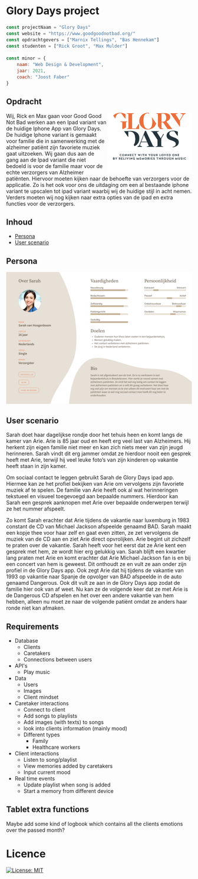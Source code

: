 # Glory Days project
```js
const projectNaam = "Glory Days"
const website = "https://www.goodgoodnotbad.org/"
const opdrachtgevers = ["Marnix Tellings", "Bas Hennekam"]
const studenten = ["Rick Groot", "Max Mulder"]

const minor = {
    naam: "Web Design & Development",
    jaar: 2021,
    coach: "Joost Faber"
}
```

## Opdracht
<img align='right' src="https://github.com/RickGroot/Glory-Days/blob/main/assets/logo.jpg?raw=true" width="230" style="background: white">
Wij, Rick en Max gaan voor Good Good Not Bad werken aan een Ipad variant van de huidige Iphone App van Glory Days. De huidige Iphone variant is gemaakt voor familie die in samenwerking met de alzheimer patiënt zijn favoriete muziek gaat uitzoeken. Wij gaan dus aan de gang aan de Ipad variant die niet bedoeld is voor de familie maar voor de echte verzorgers van Alzheimer patiënten. Hiervoor moeten kijken naar de behoefte van verzorgers voor de applicatie. Zo is het ook voor ons de uitdaging om een al bestaande iphone variant te upscalen tot ipad variant waarbij wij de huidige stijl in acht nemen. Verders moeten wij nog kijken naar extra opties van de ipad en extra functies voor de verzorgers.


## Inhoud
* [Persona](#persona)
* [User scenario](#user-scenario)

## Persona
![Sarah](https://github.com/RickGroot/Glory-Days/blob/main/assets/persona.jpg?raw=true)

## User scenario
Sarah doet haar dagelijkse rondje door het tehuis heen en komt langs de kamer van Arie. Arie is 85 jaar oud en heeft erg veel last van Alzheimers. Hij herkent zijn eigen familie niet meer en kan zich niets meer van zijn jeugd herinneren. Sarah vindt dit erg jammer omdat ze hierdoor nooit een gesprek heeft met Arie, terwijl hij veel leuke foto’s van zijn kinderen op vakantie heeft staan in zijn kamer.

Om sociaal contact te leggen gebruikt Sarah de Glory Days ipad app. Hiermee kan ze het profiel bekijken van Arie om vervolgens zijn favoriete muziek af te spelen. De familie van Arie heeft ook al wat herinneringen tekstueel en visueel toegevoegd aan bepaalde nummers. Hierdoor kan Sarah een gesprek aanknopen met Arie over bepaalde onderwerpen terwijl ze het nummer afspeelt.

Zo komt Sarah erachter dat Arie tijdens de vakantie naar luxemburg in 1983 constant de CD van Michael Jackson afspeelde genaamd BAD. Sarah maakt een kopje thee voor haar zelf en gaat even zitten, ze zet vervolgens de muziek van de CD aan en ziet Arie direct opvrolijken. Arie begint uit zichzelf te praten over de vakantie. Sarah heeft voor het eerst dat ze Arie kent een gesprek met hem, ze wordt hier erg gelukkig van. Sarah blijft een kwartier lang praten met Arie en komt erachter dat Arie Michael Jackson fan is en bij een concert van hem is geweest. Dit onthoudt ze en vult ze aan onder zijn profiel in de Glory Days app. Ook zegt Arie dat hij tijdens de vakantie van 1993 op vakantie naar Spanje de opvolger van BAD afspeelde in de auto genaamd Dangerous. Ook dit vult ze aan in de Glory Days app zodat de familie hier ook van af weet. Nu kan ze de volgende keer dat ze met Arie is de Dangerous CD afspelen en het over een andere vakantie van hem hebben, alleen nu moet ze naar de volgende patiënt omdat ze anders haar ronde niet kan afmaken.

## Requirements
* Database
    * Clients
    * Caretakers
    * Connections between users
* API's
    * Play music
* Data
    * Users
    * Images
    * Client mindset
* Caretaker interactions
    * Connect to client
    * Add songs to playlists
    * Add images (with texts) to songs
    * look into clients information (mainly mood)
    * Different types
        * Family
        * Healthcare workers
* Client interactions
    * Listen to song/playlist
    * View memories added by caretakers
    * Input current mood
* Real time events
    * Update playlist when song is added
    * Start a memory from different device

## Tablet extra functions
Maybe add some kind of logbook which contains all the clients emotions over the passed month?

# Licence
[![License: MIT](https://img.shields.io/badge/License-MIT-yellow.svg)](https://opensource.org/licenses/MIT)